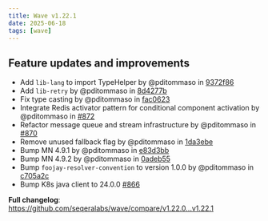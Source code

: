 ```yaml
---
title: Wave v1.22.1
date: 2025-06-18
tags: [wave]
---
```


## Feature updates and improvements

- Add `lib-lang` to import TypeHelper by @pditommaso in [9372f86](https://github.com/seqeralabs/wave/commit/9372f865bd61fdb9ab50b013814c4f2963d3ca94)
- Add `lib-retry` by @pditommaso in [8d4277b](https://github.com/seqeralabs/wave/commit/8d4277ba56f76390e0a407b06c05e7a465430840)
- Fix type casting by @pditommaso in [fac0623](https://github.com/seqeralabs/wave/commit/fac0623de69020734bf365134dec5eb5d0fb2990)
- Integrate Redis activator pattern for conditional component activation by @pditommaso in [#872](https://github.com/seqeralabs/wave/pull/872)
- Refactor message queue and stream infrastructure by @pditommaso in [#870](https://github.com/seqeralabs/wave/pull/870)
- Remove unused fallback flag by @pditommaso in [1da3ebe](https://github.com/seqeralabs/wave/commit/1da3ebeecf25c91f602e58f4d66d6d9aa0236787)
- Bump MN 4.9.1 by @pditommaso in [e83d3bb](https://github.com/seqeralabs/wave/commit/e83d3bb9a69bb5910f856cef577dac9d3e28381a)
- Bump MN 4.9.2 by @pditommaso in [0adeb55](https://github.com/seqeralabs/wave/commit/0adeb552ee17a730167817a3fa47bd65e57ea110)
- Bump `foojay-resolver-convention` to version 1.0.0 by @pditommaso in [c705a2c](https://github.com/seqeralabs/wave/commit/c705a2cf22129e8ca97dd1656793c641aea83121)
- Bump K8s java client to 24.0.0 [#866](https://github.com/seqeralabs/wave/pull/866)

**Full changelog**: https://github.com/seqeralabs/wave/compare/v1.22.0...v1.22.1
